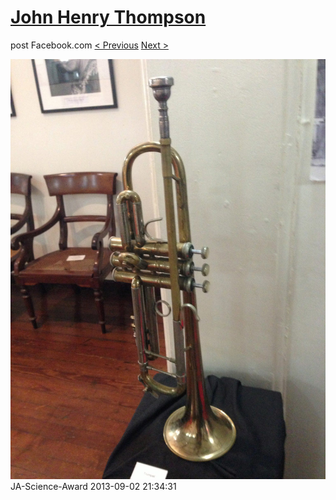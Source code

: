 # [John Henry Thompson](../README.md)
post Facebook.com
[< Previous](2013-09-02-20.md) [Next >](2013-09-02-22.md)

[![](../media/2013-09-02/JA-Science-Award-10.jpg)](../README.md)
JA-Science-Award
2013-09-02 21:34:31